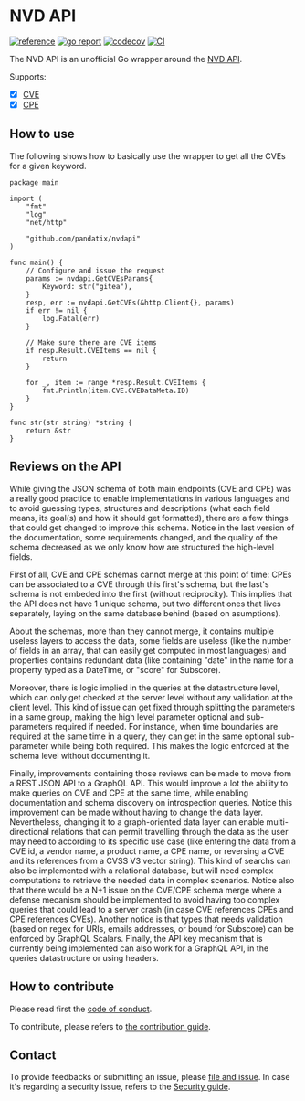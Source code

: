 # NVD API

[![reference](https://godoc.org/github.com/pandatix/nvdapi/v5?status.svg=)](https://pkg.go.dev/github.com/pandatix/nvdapi)
[![go report](https://goreportcard.com/badge/github.com/pandatix/nvdapi)](https://goreportcard.com/report/github.com/pandatix/nvdapi)
[![codecov](https://codecov.io/gh/pandatix/nvdapi/branch/master/graph/badge.svg)](https://codecov.io/gh/pandatix/nvdapi)
[![CI](https://github.com/pandatix/nvdapi/actions/workflows/ci.yaml/badge.svg)](https://github.com/pandatix/nvdapi/actions?query=workflow%3Aci+)

The NVD API is an unofficial Go wrapper around the [NVD API](https://nvd.nist.gov/General/News/New-NVD-CVE-CPE-API-and-SOAP-Retirement).

Supports:
 - [X] [CVE](https://nvd.nist.gov/developers/vulnerabilities)
 - [X] [CPE](https://nvd.nist.gov/developers/products)

## How to use

The following shows how to basically use the wrapper to get all the CVEs for a given keyword.

```golang
package main

import (
	"fmt"
	"log"
	"net/http"

	"github.com/pandatix/nvdapi"
)

func main() {
	// Configure and issue the request
	params := nvdapi.GetCVEsParams{
		Keyword: str("gitea"),
	}
	resp, err := nvdapi.GetCVEs(&http.Client{}, params)
	if err != nil {
		log.Fatal(err)
	}

	// Make sure there are CVE items
	if resp.Result.CVEItems == nil {
		return
	}

	for _, item := range *resp.Result.CVEItems {
		fmt.Println(item.CVE.CVEDataMeta.ID)
	}
}

func str(str string) *string {
	return &str
}
```

## Reviews on the API

While giving the JSON schema of both main endpoints (CVE and CPE) was a really good practice to enable implementations in various languages and to avoid guessing types, structures and descriptions (what each field means, its goal(s) and how it should get formatted), there are a few things that could get changed to improve this schema. Notice in the last version of the documentation, some requirements changed, and the quality of the schema decreased as we only know how are structured the high-level fields.

First of all, CVE and CPE schemas cannot merge at this point of time: CPEs can be associated to a CVE through this first's schema, but the last's schema is not embeded into the first (without reciprocity). This implies that the API does not have 1 unique schema, but two different ones that lives separately, laying on the same database behind (based on asumptions).

About the schemas, more than they cannot merge, it contains multiple useless layers to access the data, some fields are useless (like the number of fields in an array, that can easily get computed in most languages) and properties contains redundant data (like containing "date" in the name for a property typed as a DateTime, or "score" for Subscore).

Moreover, there is logic implied in the queries at the datastructure level, which can only get checked at the server level without any validation at the client level. This kind of issue can get fixed through splitting the parameters in a same group, making the high level parameter optional and sub-parameters required if needed.
For instance, when time boundaries are required at the same time in a query, they can get in the same optional sub-parameter while being both required. This makes the logic enforced at the schema level without documenting it.

Finally, improvements containing those reviews can be made to move from a REST JSON API to a GraphQL API. This would improve a lot the ability to make queries on CVE and CPE at the same time, while enabling documentation and schema discovery on introspection queries.
Notice this improvement can be made without having to change the data layer. Nevertheless, changing it to a graph-oriented data layer can enable multi-directional relations that can permit travelling through the data as the user may need to according to its specific use case (like entering the data from a CVE id, a vendor name, a product name, a CPE name, or reversing a CVE and its references from a CVSS V3 vector string). This kind of searchs can also be implemented with a relational database, but will need complex computations to retrieve the needed data in complex scenarios.
Notice also that there would be a N+1 issue on the CVE/CPE schema merge where a defense mecanism should be implemented to avoid having too complex queries that could lead to a server crash (in case CVE references CPEs and CPE references CVEs).
Another notice is that types that needs validation (based on regex for URIs, emails addresses, or bound for Subscore) can be enforced by GraphQL Scalars.
Finally, the API key mecanism that is currently being implemented can also work for a GraphQL API, in the queries datastructure or using headers.

## How to contribute

Please read first the [code of conduct](https://github.com/pandatix/nvdapi/blob/master/CODE_OF_CONDUCT.md).

To contribute, please refers to [the contribution guide](https://github.com/pandatix/nvdapi/blob/master/CONTRIBUTING.md).

## Contact

To provide feedbacks or submitting an issue, please [file and issue](https://github.com/pandatix/nvdapi/issues).
In case it's regarding a security issue, refers to the [Security guide](https://github.com/pandatix/nvdapi/blob/master/SECURITY.md).
